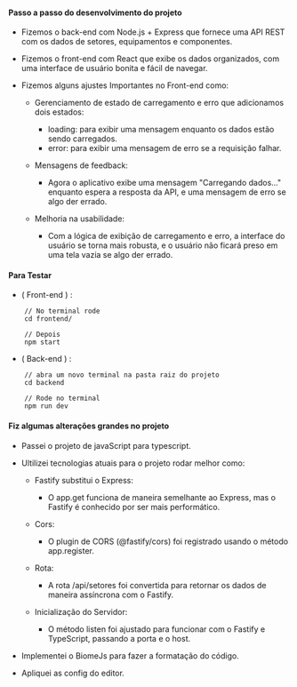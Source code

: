 #### Passo a passo do desenvolvimento do projeto

* Fizemos o back-end com Node.js + Express que fornece uma API REST com os dados de setores, equipamentos e componentes.

* Fizemos o front-end com React que exibe os dados organizados, com uma interface de usuário bonita e fácil de navegar.

* Fizemos alguns ajustes Importantes no Front-end como:
    * Gerenciamento de estado de carregamento e erro que adicionamos dois estados:
        - loading: para exibir uma mensagem enquanto os dados estão sendo carregados.
        - error: para exibir uma mensagem de erro se a requisição falhar.

    * Mensagens de feedback:
        - Agora o aplicativo exibe uma mensagem "Carregando dados..." enquanto espera a resposta da API, e uma mensagem de erro se algo der errado.

    * Melhoria na usabilidade:
        - Com a lógica de exibição de carregamento e erro, a interface do usuário se torna mais robusta, e o usuário não ficará preso em uma tela vazia se algo der errado.

#### Para Testar
* ( Front-end ) :
```
    // No terminal rode
    cd frontend/

    // Depois
    npm start
```

* ( Back-end ) :
```
    // abra um novo terminal na pasta raiz do projeto
    cd backend

    // Rode no terminal
    npm run dev
```

#### Fiz algumas alterações grandes no projeto
* Passei o projeto de javaScript para typescript.

* Ultilizei tecnologias atuais para o projeto rodar melhor como:
    * Fastify substitui o Express:
        - O app.get funciona de maneira semelhante ao Express, mas o Fastify é conhecido por ser mais performático.

    * Cors:
        - O plugin de CORS (@fastify/cors) foi registrado usando o método app.register.

    * Rota:
        - A rota /api/setores foi convertida para retornar os dados de maneira assíncrona com o Fastify.

    * Inicialização do Servidor:
        - O método listen foi ajustado para funcionar com o Fastify e TypeScript, passando a porta e o host.

* Implementei o BiomeJs para fazer a formatação do código.

* Apliquei as config do editor.